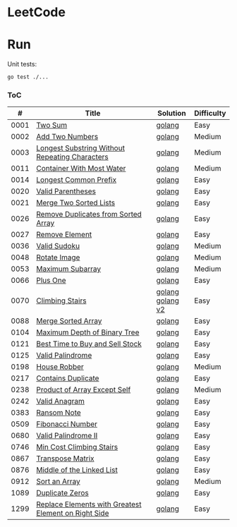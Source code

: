 # LeetCode

# Run

Unit tests:

```bash
go test ./...
```

### ToC

| #    | Title                                                                                                                                       | Solution                                                                                 | Difficulty |
| ---- | ------------------------------------------------------------------------------------------------------------------------------------------- | ---------------------------------------------------------------------------------------- | ---------- |
| 0001 | [Two Sum](https://leetcode.com/problems/two-sum/)                                                                                           | [golang](./array/p1/twosum.go)                                                           | Easy       |
| 0002 | [Add Two Numbers](https://leetcode.com/problems/add-two-numbers/)                                                                           | [golang](./list/p2/addtwo.go)                                                            | Medium     |
| 0003 | [Longest Substring Without Repeating Characters](https://leetcode.com/problems/longest-substring-without-repeating-characters/)             | [golang](./window/p2/longestsubstring.go)                                                | Medium     |
| 0011 | [Container With Most Water](https://leetcode.com/problems/container-with-most-water/)                                                       | [golang](./twopointers/p11/maxarea.go)                                                   | Medium     |
| 0014 | [Longest Common Prefix](https://leetcode.com/problems/longest-common-prefix/)                                                               | [golang](./string/p14/longestprefix.go)                                                  | Easy       |
| 0020 | [Valid Parentheses](https://leetcode.com/problems/valid-parentheses/)                                                                       | [golang](./stack/p20/parentheses.go)                                                     | Easy       |
| 0021 | [Merge Two Sorted Lists](https://leetcode.com/problems/merge-two-sorted-lists/)                                                             | [golang](./list/p21/merge.go)                                                            | Easy       |
| 0026 | [Remove Duplicates from Sorted Array](https://leetcode.com/problems/remove-duplicates-from-sorted-array/)                                   | [golang](./array/p26/removeduplicates.go)                                                | Easy       |
| 0027 | [Remove Element](https://leetcode.com/problems/remove-element/)                                                                             | [golang](./array/p27/removeelement.go)                                                   | Easy       |
| 0036 | [Valid Sudoku](https://leetcode.com/problems/valid-sudoku/)                                                                                 | [golang](./matrix/p36/validsudoku.go)                                                    | Medium     |
| 0048 | [Rotate Image](https://leetcode.com/problems/rotate-image/)                                                                                 | [golang](./matrix/p48/rotate.go)                                                         | Medium     |
| 0053 | [Maximum Subarray](https://leetcode.com/problems/maximum-subarray/)                                                                         | [golang](./dynamic/p53/maxsubarray.go)                                                   | Medium     |
| 0066 | [Plus One](https://leetcode.com/problems/plus-one/)                                                                                         | [golang](./array/p66/plusone.go)                                                         | Easy       |
| 0070 | [Climbing Stairs](https://leetcode.com/problems/climbing-stairs/)                                                                           | [golang](./dynamic/p70/climbstairs.go)<br />[golang v2](./dynamic/p70/v2/climbstairs.go) | Easy       |
| 0088 | [Merge Sorted Array](https://leetcode.com/problems/merge-sorted-array/)                                                                     | [golang](./array/p88/merge.go)                                                           | Easy       |
| 0104 | [Maximum Depth of Binary Tree](https://leetcode.com/problems/maximum-depth-of-binary-tree/)                                                 | [golang](./tree/p104/maxdepth.go)                                                        | Easy       |
| 0121 | [Best Time to Buy and Sell Stock](https://leetcode.com/problems/best-time-to-buy-and-sell-stock/)                                           | [golang](./array/p121/maxprofit.go)                                                      | Easy       |
| 0125 | [Valid Palindrome](https://leetcode.com/problems/valid-palindrome/)                                                                         | [golang](./twopointers/p125/palindrome.go)                                               | Easy       |
| 0198 | [House Robber](https://leetcode.com/problems/house-robber/)                                                                                 | [golang](./dynamic/p198/houserobber.go)                                                  | Medium     |
| 0217 | [Contains Duplicate](https://leetcode.com/problems/contains-duplicate/)                                                                     | [golang](./array/p217/duplicate.go)                                                      | Easy       |
| 0238 | [Product of Array Except Self](https://leetcode.com/problems/product-of-array-except-self/)                                                 | [golang](./array/p238/product.go)                                                        | Medium     |
| 0242 | [Valid Anagram](https://leetcode.com/problems/valid-anagram/)                                                                               | [golang](./hashtable/p242/anagram.go)                                                    | Easy       |
| 0383 | [Ransom Note](https://leetcode.com/problems/ransom-note/)                                                                                   | [golang](./hashtable/p383/ransomnote.go)                                                 | Easy       |
| 0509 | [Fibonacci Number](https://leetcode.com/problems/fibonacci-number/)                                                                         | [golang](./dynamic/p509/fibonacci.go)                                                    | Easy       |
| 0680 | [Valid Palindrome II](https://leetcode.com/problems/valid-palindrome-ii/)                                                                   | [golang](./twopointers/p680/palindrome.go)                                               | Easy       |
| 0746 | [Min Cost Climbing Stairs](https://leetcode.com/problems/min-cost-climbing-stairs/)                                                         | [golang](./dynamic/p746/climbstairs.go)                                                  | Easy       |
| 0867 | [Transpose Matrix](https://leetcode.com/problems/transpose-matrix/)                                                                         | [golang](./matrix/p867/transpose.go)                                                     | Easy       |
| 0876 | [Middle of the Linked List](https://leetcode.com/problems/middle-of-the-linked-list/)                                                       | [golang](./list/p876/middle.go)                                                          | Easy       |
| 0912 | [Sort an Array](https://leetcode.com/problems/sort-an-array/description/)                                                                   | [golang](./array/p912/mergesort.go)                                                      | Medium     |
| 1089 | [Duplicate Zeros](https://leetcode.com/problems/duplicate-zeros/)                                                                           | [golang](./array/p1089/duplicatezeros.go)                                                | Easy       |
| 1299 | [Replace Elements with Greatest Element on Right Side](https://leetcode.com/problems/replace-elements-with-greatest-element-on-right-side/) | [golang](./array/p1299/maxright.go)                                                      | Easy       |
